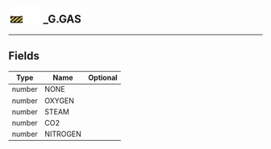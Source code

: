 ## <img src="../../.gitbook/assets/unknown.png" width="32" height="32" /><img src="../../.gitbook/assets/base.png" width="32" height="32" /> _G.GAS


-----------------
## Fields

| Type   | Name | Optional |
| ------ | ---- | -------: |
| number | NONE |  |
| number | OXYGEN |  |
| number | STEAM |  |
| number | CO2 |  |
| number | NITROGEN |  |
